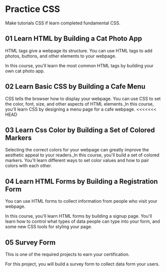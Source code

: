 # Practice CSS

Make tutorials CSS if learn completed fundamental CSS.

## 01 Learn HTML by Building a Cat Photo App

HTML tags give a webpage its structure. You can use HTML tags to add photos, buttons, and other elements to your webpage.

In this course, you'll learn the most common HTML tags by building your own cat photo app.

## 02 Learn Basic CSS by Building a Cafe Menu

CSS tells the browser how to display your webpage. You can use CSS to set the color, font, size, and other aspects of HTML elements.,In this course, you'll learn CSS by designing a menu page for a cafe webpage.
<<<<<<< HEAD

## 03 Learn Css Color by Building a Set of Colored Markers

Selecting the correct colors for your webpage can greatly improve the aesthetic appeal to your readers.,In this course, you'll build a set of colored markers. You'll learn different ways to set color values and how to pair colors with each other.

## 04 Learn HTML Forms by Building a Registration Form

You can use HTML forms to collect information from people who visit your webpage.

In this course, you'll learn HTML forms by building a signup page. You'll learn how to control what types of data people can type into your form, and some new CSS tools for styling your page.

## 05 Survey Form

This is one of the required projects to earn your certification.

For this project, you will build a survey form to collect data form your users.
